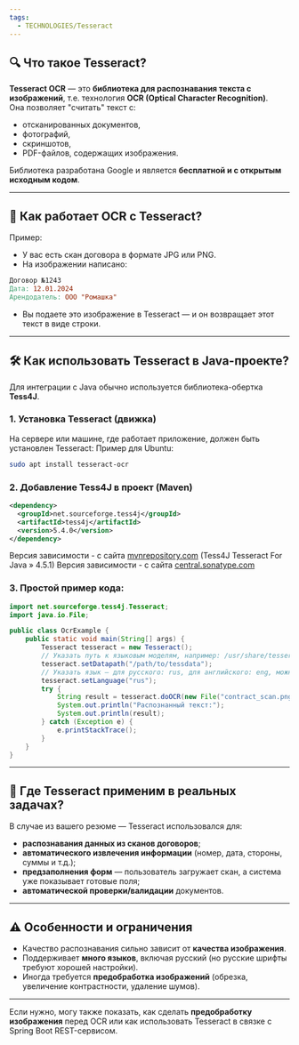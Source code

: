 ```yaml
---
tags:
  - TECHNOLOGIES/Tesseract
---
```


## 🔍 Что такое **Tesseract**?

**Tesseract OCR** — это **библиотека для распознавания текста с изображений**, т.е. технология **OCR (Optical Character Recognition)**.  
Она позволяет "считать" текст с:
- отсканированных документов,    
- фотографий,    
- скриншотов,    
- PDF-файлов, содержащих изображения.    

Библиотека разработана Google и является **бесплатной и с открытым исходным кодом**.

---
## 🧠 Как работает OCR с Tesseract?
Пример:
- У вас есть скан договора в формате JPG или PNG.    
- На изображении написано:
```makefile
Договор №1243 
Дата: 12.01.2024 
Арендодатель: ООО "Ромашка"
```
- Вы подаете это изображение в Tesseract — и он возвращает этот текст в виде строки.    

---
## 🛠️ Как использовать Tesseract в Java-проекте?
Для интеграции с Java обычно используется библиотека-обертка **Tess4J**.
### 1. **Установка Tesseract (движка)**

На сервере или машине, где работает приложение, должен быть установлен Tesseract:
	Пример для Ubuntu:
```bash
sudo apt install tesseract-ocr
```
### 2. **Добавление Tess4J в проект (Maven)**
```xml
<dependency>
  <groupId>net.sourceforge.tess4j</groupId>
  <artifactId>tess4j</artifactId>
  <version>5.4.0</version>
</dependency>
```
Версия зависимости - с сайта [mvnrepository.com](https://mvnrepository.com/artifact/net.sourceforge.tess4j/tess4j/4.5.1)    (Tess4J Tesseract For Java » 4.5.1)
Версия зависимости - с сайта [central.sonatype.com](https://central.sonatype.com/artifact/net.sourceforge.tess4j/tess4j)
### 3. **Простой пример кода:**
```java
import net.sourceforge.tess4j.Tesseract;
import java.io.File;

public class OcrExample {
    public static void main(String[] args) {
        Tesseract tesseract = new Tesseract();
        // Указать путь к языковым моделям, например: /usr/share/tesseract-ocr/4.00/tessdata/
        tesseract.setDatapath("/path/to/tessdata");
        // Указать язык — для русского: rus, для английского: eng, можно комбинировать: "rus+eng"
        tesseract.setLanguage("rus");
        try {
            String result = tesseract.doOCR(new File("contract_scan.png"));
            System.out.println("Распознанный текст:");
            System.out.println(result);
        } catch (Exception e) {
            e.printStackTrace();
        }
    }
}
```

---
## 🧰 Где Tesseract применим в реальных задачах?
В случае из вашего резюме — Tesseract использовался для:
- **распознавания данных из сканов договоров**;    
- **автоматического извлечения информации** (номер, дата, стороны, суммы и т.д.);    
- **предзаполнения форм** — пользователь загружает скан, а система уже показывает готовые поля;    
- **автоматической проверки/валидации** документов.    

---
## ⚠️ Особенности и ограничения
- Качество распознавания сильно зависит от **качества изображения**.    
- Поддерживает **много языков**, включая русский (но русские шрифты требуют хорошей настройки).    
- Иногда требуется **предобработка изображений** (обрезка, увеличение контрастности, удаление шумов).    

---
Если нужно, могу также показать, как сделать **предобработку изображения** перед OCR или как использовать Tesseract в связке с Spring Boot REST-сервисом.